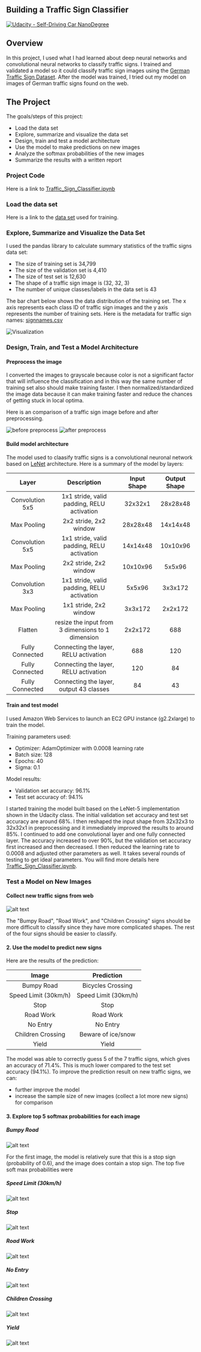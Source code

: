 ## Building a Traffic Sign Classifier
[![Udacity - Self-Driving Car NanoDegree](https://s3.amazonaws.com/udacity-sdc/github/shield-carnd.svg)](http://www.udacity.com/drive)

Overview
---
In this project, I used what I had learned about deep neural networks and convolutional neural networks to classify traffic signs. I trained and validated a model so it could classify traffic sign images using the [German Traffic Sign Dataset](http://benchmark.ini.rub.de/?section=gtsrb&subsection=dataset). After the model was trained, I tried out my model on images of German traffic signs found on the web.

The Project
---
The goals/steps of this project:
* Load the data set 
* Explore, summarize and visualize the data set
* Design, train and test a model architecture
* Use the model to make predictions on new images
* Analyze the softmax probabilities of the new images
* Summarize the results with a written report


[//]: # (Image References)

[image1]: ./Images/Visualization.jpg "Visualization"
[image2]: ./Images/beforePreprocess.jpg "Before Preprocess"
[image3]: ./Images/afterPreprocess.jpg "After Preprocess"
[image4]: ./Images/New_Signs.jpg "New Signs"
[image5]: ./Images/01_Speed_limit_30.jpg "Traffic Sign 1"
[image6]: ./Images/13_Yield.jpg "Traffic Sign 2"
[image7]: ./Images/14_Stop.jpg "Traffic Sign 3"
[image8]: ./Images/17_No_entry.jpg "Traffic Sign 4"
[image9]: ./Images/22_Bumpy_road.jpg "Traffic Sign 5"
[image10]: ./Images/25_Road_work.jpg "Traffic Sign 6"
[image11]: ./Images/28_Children_crossing.jpg "Traffic Sign 7"


### Project Code

Here is a link to [Traffic_Sign_Classifier.ipynb](https://github.com/zhoujh30/CarND-Traffic-Sign-Classifier-Project/blob/master/Traffic_Sign_Classifier.ipynb)

### Load the data set

Here is a link to the [data set](https://d17h27t6h515a5.cloudfront.net/topher/2017/February/5898cd6f_traffic-signs-data/traffic-signs-data.zip) used for training.

### Explore, Summarize and Visualize the Data Set

I used the pandas library to calculate summary statistics of the traffic
signs data set:

* The size of training set is 34,799
* The size of the validation set is 4,410
* The size of test set is 12,630
* The shape of a traffic sign image is (32, 32, 3)
* The number of unique classes/labels in the data set is 43

The bar chart below shows the data distribution of the training set. The x axis represents each class ID of traffic sign images and the y axis represents the number of training sets. Here is the metadata for traffic sign names: [signnames.csv](./signnames.csv)

![Visualization][image1]

### Design, Train, and Test a Model Architecture

#### Preprocess the image

I converted the images to grayscale because color is not a significant factor that will influence the classification and in this way the same number of training set also should make training faster. I then normalized/standardized the image data because it can make training faster and reduce the chances of getting stuck in local optima.

Here is an comparison of a traffic sign image before and after preprocessing.

![before preprocess][image2]  ![after preprocess][image3]


#### Build model architecture

The model used to claasify traffic signs is a convolutional neuronal network based on [LeNet](http://yann.lecun.com/exdb/publis/pdf/lecun-98.pdf) architecture. Here is a summary of the model by layers:
 
| Layer         		|     Description	        					| Input Shape|Output Shape| 
|:---------------------:|:---------------------------------------------:| :----:|:-----:|
| Convolution 5x5     	| 1x1 stride, valid padding, RELU activation 	|32x32x1|28x28x48|
| Max Pooling			| 2x2 stride, 2x2 window						|28x28x48|14x14x48|
| Convolution 5x5 	    | 1x1 stride, valid padding, RELU activation 	|14x14x48|10x10x96|
| Max Pooling			| 2x2 stride, 2x2 window	   					|10x10x96|5x5x96|
| Convolution 3x3 		| 1x1 stride, valid padding, RELU activation    |5x5x96|3x3x172|
| Max Pooling			| 1x1 stride, 2x2 window        				|3x3x172|2x2x172|
| Flatten				| resize the input from 3 dimensions to 1 dimension	|2x2x172| 688|
| Fully Connected | Connecting the layer, RELU activation|688|120|
| Fully Connected | Connecting the layer, RELU activation|120|84|
| Fully Connected | Connecting the layer, output 43 classes	|84|43|

#### Train and test model

I used Amazon Web Services to launch an EC2 GPU instance (g2.2xlarge) to train the model. 

Training parameters used:
* Optimizer: AdamOptimizer with 0.0008 learning rate
* Batch size: 128
* Epochs: 40
* Sigma: 0.1

Model results:
* Validation set accuracy: 96.1%
* Test set accuracy of: 94.1%

I started training the model built based on the LeNet-5 implementation shown in the Udacity class. The initial validation set accuracy and test set accuracy are around 68%. I then reshaped the input shape from 32x32x3 to 32x32x1 in preprocessing and it immediately improved the results to around 85%. I continued to add one convolutional layer and one fully connected layer. The accuracy increased to over 90%, but the validation set accuracy first increased and then decreased. I then reduced the learning rate to 0.0008 and adjusted other parameters as well. It takes several rounds of testing to get ideal parameters. You will find more details here [Traffic_Sign_Classifier.ipynb](https://github.com/zhoujh30/CarND-Traffic-Sign-Classifier-Project/blob/master/Traffic_Sign_Classifier.ipynb).

### Test a Model on New Images

#### Collect new traffic signs from web

![alt text][image4]  

The "Bumpy Road", "Road Work", and "Children Crossing" signs should be more difficult to classify since they have more complicated shapes. The rest of the four signs should be easier to classify.

#### 2. Use the model to predict new signs 

Here are the results of the prediction:

| Image			        |     Prediction	        					| 
|:---------------------:|:---------------------------------------------:| 
| Bumpy Road      		| Bicycles Crossing   							| 
| Speed Limit (30km/h) 	| Speed Limit (30km/h) 							|
| Stop					| Stop											|
| Road Work	      		| Road Work				    	 				|
| No Entry  			| No Entry      			    				|
| Children Crossing  	| Beware of ice/snow      						|
| Yield     			| Yield      				        			|


The model was able to correctly guess 5 of the 7 traffic signs, which gives an accuracy of 71.4%. This is much lower compared to the test set accuracy (94.1%). To improve the prediction result on new traffic signs, we can:
* further improve the model
* increase the sample size of new images (collect a lot more new signs) for comparison

#### 3. Explore top 5 softmax probabilities for each image 

##### Bumpy Road

![alt text][image9]

For the first image, the model is relatively sure that this is a stop sign (probability of 0.6), and the image does contain a stop sign. The top five soft max probabilities were


##### Speed Limit (30km/h)

![alt text][image5]

##### Stop

![alt text][image7]

##### Road Work

![alt text][image10]

##### No Entry

![alt text][image8]

##### Children Crossing

![alt text][image11]

##### Yield

![alt text][image6]




